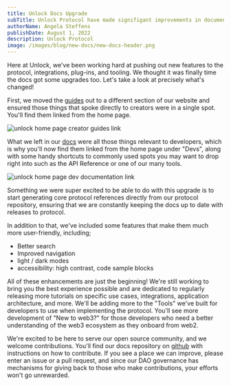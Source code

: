 ```yaml
---
title: Unlock Docs Upgrade
subTitle: Unlock Protocol have made signifigant improvements in documenation of the protocol.
authorName: Angela Steffens
publishDate: August 1, 2022
description: Unlock Protocol
image: /images/blog/new-docs/new-docs-header.png
---
```

Here at Unlock, we've been working hard at pushing out new features to the protocol, integrations, plug-ins, and tooling. We thought it was finally time the docs got some upgrades too. Let's take a look at precisely what's changed!

First, we moved the [guides](https://unlock-protocol.com/guides/) out to a different section of our website and ensured those things that spoke directly to creators were in a single spot. You'll find them linked from the home page.

![unlock home page creator guides link](/images/blog/new-docs/link-to-guides.png)

What we left in our [docs](https://docs.unlock-protocol.com/) were all those things relevant to developers, which is why you'll now find them linked from the home page under "Devs", along with some handy shortcuts to commonly used spots you may want to drop right into such as the API Reference or one of our many tools.

![unlock home page dev documentation link](/images/blog/new-docs/link-to-documentation.png)

Something we were super excited to be able to do with this upgrade is to start generating core protocol references directly from our protocol repository, ensuring that we are constantly keeping the docs up to date with releases to protocol.

In addition to that, we've included some features that make them much more user-friendly, including;

- Better search
- Improved navigation
- light / dark modes
- accessibility: high contrast, code sample blocks

All of these enhancements are just the beginning! We're still working to bring you the best experience possible and are dedicated to regularly releasing more tutorials on specific use cases, integrations, application architecture, and more. We'll be adding more to the "Tools" we've built for developers to use when implementing the protocol. You'll see more development of "New to web3?" for those developers who need a better understanding of the web3 ecosystem as they onboard from web2.

We're excited to be here to serve our open source community, and we welcome contributions. You'll find our docs repository on [github](https://github.com/unlock-protocol/docs) with instructions on how to contribute. If you see a place we can improve, please enter an issue or a pull request, and since our DAO governance has mechanisms for giving back to those who make contributions, your efforts won't go unrewarded.
